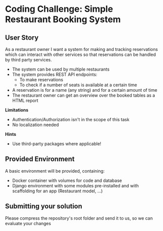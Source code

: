 # Coding Challenge: Simple Restaurant Booking System
## User Story ##
As a restaurant owner I want a system for making and tracking reservations which
can interact with other services so that reservations can be handled by third party services.
* The system can be used by multiple restaurants
* The system provides REST API endpoints:
    * To make reservations
    * To check if a number of seats is available at a certain time
* A reservation is for a name (any string) and for a certain amount of time
* The restaurant owner can get an overview over the booked tables as a HTML report

**Limitations**
* Authentication/Authorization isn't in the scope of this task
* No localization needed

**Hints**
* Use third-party packages where applicable!

## Provided Environment ##
A basic environment will be provided, containing:
* Docker container with volumes for code and database
* Django environment with some modules pre-installed and with scaffolding for an app (Restaurant model, ...)

## Submitting your solution
Please compress the repository's root folder and send it to us, so we can evaluate your changes
